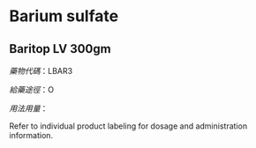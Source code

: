# Barium sulfate

## Baritop LV 300gm

*藥物代碼*：LBAR3

*給藥途徑*：O

*用法用量*：

Refer to individual product labeling for dosage and administration information.

